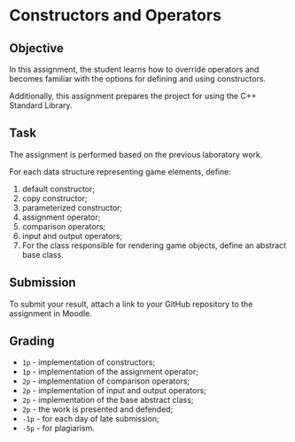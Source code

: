 # Constructors and Operators

## Objective

In this assignment, the student learns how to override operators and becomes familiar with the options for defining and using constructors.

Additionally, this assignment prepares the project for using the C++ Standard Library.

## Task

The assignment is performed based on the previous laboratory work.

For each data structure representing game elements, define:

1. default constructor;
2. copy constructor;
3. parameterized constructor;
4. assignment operator;
5. comparison operators;
6. input and output operators;
7. For the class responsible for rendering game objects, define an abstract base class.

## Submission

To submit your result, attach a link to your GitHub repository to the assignment in Moodle.

## Grading

- `1p` - implementation of constructors;
- `1p` - implementation of the assignment operator;
- `2p` - implementation of comparison operators;
- `2p` - implementation of input and output operators;
- `2p` - implementation of the base abstract class;
- `2p` - the work is presented and defended;
- `-1p` - for each day of late submission;
- `-5p` - for plagiarism.
